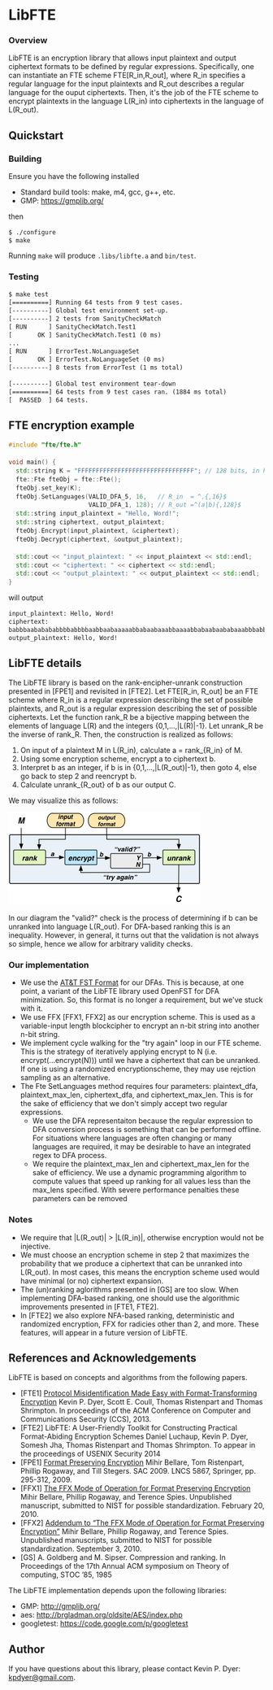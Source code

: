 LibFTE
======

### Overview

LibFTE is an encryption library that allows input plaintext and output ciphertext formats to be defined by regular expressions.
Specifically, one can instantiate an FTE scheme FTE[R_in,R_out], where R_in specifies a regular language for the input plaintexts and R_out describes a regular language for the ouput ciphertexts.
Then, it's the job of the FTE scheme to encrypt plaintexts in the language L(R_in) into ciphertexts in the language of L(R_out).

Quickstart
----------

### Building

Ensure you have the following installed

* Standard build tools: make, m4, gcc, g++, etc.
* GMP: https://gmplib.org/

then

```shell
$ ./configure
$ make
```

Running ```make``` will produce ```.libs/libfte.a``` and ```bin/test```.

### Testing

```shell
$ make test
[==========] Running 64 tests from 9 test cases.
[----------] Global test environment set-up.
[----------] 2 tests from SanityCheckMatch
[ RUN      ] SanityCheckMatch.Test1
[       OK ] SanityCheckMatch.Test1 (0 ms)
...
[ RUN      ] ErrorTest.NoLanguageSet
[       OK ] ErrorTest.NoLanguageSet (0 ms)
[----------] 8 tests from ErrorTest (1 ms total)

[----------] Global test environment tear-down
[==========] 64 tests from 9 test cases ran. (1884 ms total)
[  PASSED  ] 64 tests.
```

FTE encryption example
----------------------

```c++
#include "fte/fte.h"

void main() {
  std::string K = "FFFFFFFFFFFFFFFFFFFFFFFFFFFFFFFF"; // 128 bits, in hex
  fte::Fte fteObj = fte::Fte();
  fteObj.set_key(K);
  fteObj.SetLanguages(VALID_DFA_5, 16,   // R_in  = ^.{,16}$
                      VALID_DFA_1, 128); // R_out =^(a|b){,128}$
  std::string input_plaintext = "Hello, Word!";
  std::string ciphertext, output_plaintext;
  fteObj.Encrypt(input_plaintext, &ciphertext);
  fteObj.Decrypt(ciphertext, &output_plaintext);

  std::cout << "input_plaintext: " << input_plaintext << std::endl;
  std::cout << "ciphertext: " << ciphertext << std::endl;
  std::cout << "output_plaintext: " << output_plaintext << std::endl;
}
```

will output

```shell
input_plaintext: Hello, Word!
ciphertext: babbbaababababbbbabbbbaabbaabaaaaabbabaabaaabbaaaabbabaabaababaaabbbabbbaabababaaabbaabababbbbbbaabbbaaaaaaabbbbbabaabbbaaaabab
output_plaintext: Hello, Word!
```

LibFTE details
--------------

The LibFTE library is based on the rank-encipher-unrank construction presented in [FPE1] and revisited in [FTE2].
Let FTE[R_in, R_out] be an FTE scheme where R_in is a regular expression describing the set of possible plaintexts, and R_out is a regular expression describing the set of possible ciphertexts.
Let the function rank_R be a bijective mapping between the elements of language L(R) and the integers {0,1,...,|L(R)|-1}.
Let unrank_R be the inverse of rank_R.
Then, the construction is realized as follows:

1. On input of a plaintext M in L(R_in), calculate a = rank_{R_in} of M.
2. Using some encryption scheme, encrypt a to ciphertext b.
3. Interpret b as an integer, if b is in {0,1,...,|L(R_out)|-1}, then goto 4, else go back to step 2 and reencrypt b.
4. Calculate unrank_{R_out} of b as our output C.

We may visualize this as follows:

![LibFTE rank-encipher-urank construction](images/fte-workflow.png "The rank-encipher-unrank approach to Format-Transforming Encryption.")

In our diagram the "valid?" check is the process of determining if b can be unranked into language L(R_out).
For DFA-based ranking this is an inequality.
However, in general, it turns out that the validation is not always so simple, hence we allow for arbitrary validity checks.

### Our implementation

* We use the [AT&T FST Format](http://www2.research.att.com/~fsmtools/fsm/man4/fsm.5.html) for our DFAs. This is because, at one point, a variant of the LibFTE library used OpenFST for DFA minimization. So, this format is no longer a requirement, but we've stuck with it.
* We use FFX [FFX1, FFX2] as our encryption scheme. This is used as a variable-input length blockcipher to encrypt an n-bit string into another n-bit string.
* We implement cycle walking for the "try again" loop in our FTE scheme. This is the strategy of iteratively applying encrypt to N (i.e. encrypt(...encrypt(N))) until we have a ciphertext that can be unranked. If one is using a randomized encryptionscheme, they may use rejction sampling as an alternative.
* The Fte SetLanguages method requires four parameters: plaintext_dfa, plaintext_max_len, ciphertext_dfa, and ciphertext_max_len. This is for the sake of efficiency that we don't simply accept two regular expressions.
    * We use the DFA representaiton because the regular expression to DFA conversion process is something that can be performed offline. For situations where languages are often changing or many languages are required, it may be desirable to have an integrated regex to DFA process.
    * We require the plaintext_max_len and ciphertext_max_len for the sake of efficiency. We use a dynamic programming algorithm to compute values that speed up ranking for all values less than the max_lens specified. With severe performance penalties these parameters can be removed

### Notes

* We require that |L(R_out)| > |L(R_in)|, otherwise encryption would not be injective.
* We must choose an encryption scheme in step 2 that maximizes the probability that we produce a ciphertext that can be unranked into L(R_out). In most cases, this means the encryption scheme used would have minimal (or no) ciphertext expansion.
* The (un)ranking aglorithms presented in [GS] are too slow. When implementing DFA-based ranking, one should use the algorithmic improvements presented in [FTE1, FTE2].
* In [FTE2] we also explore NFA-based ranking, deterministic and randomized encryption, FFX for radicies other than 2, and more. These features, will appear in a future version of LibFTE.

References and Acknowledgements
-------------------------------

LibFTE is based on concepts and algorithms from the following papers.

* [FTE1] [Protocol Misidentification Made Easy with Format-Transforming Encryption](http://eprint.iacr.org/2012/494.pdf)
Kevin P. Dyer, Scott E. Coull, Thomas Ristenpart and Thomas Shrimpton.
In proceedings of the ACM Conference on Computer and Communications Security (CCS), 2013. 
* [FTE2] LibFTE: A User-Friendly Toolkit for Constructing Practical Format-Abiding Encryption Schemes
Daniel Luchaup, Kevin P. Dyer, Somesh Jha, Thomas Ristenpart and Thomas Shrimpton.
To appear in the proceedings of USENIX Security 2014
* [FPE1] [Format Preserving Encryption](http://eprint.iacr.org/2009/251.pdf)
Mihir Bellare, Tom Ristenpart, Phillip Rogaway, and Till Stegers. SAC 2009. LNCS 5867, Springer, pp. 295-312, 2009.
* [FFX1] [The FFX Mode of Operation for Format Preserving Encryption](http://csrc.nist.gov/groups/ST/toolkit/BCM/documents/proposedmodes/ffx/ffx-spec.pdf)
Mihir Bellare, Phillip Rogaway, and Terence Spies. Unpublished manuscript, submitted to NIST for possible standardization. February 20, 2010.
* [FFX2] [Addendum to “The FFX Mode of Operation for Format Preserving Encryption”](http://csrc.nist.gov/groups/ST/toolkit/BCM/documents/proposedmodes/ffx/ffx-spec2.pdf)
Mihir Bellare, Phillip Rogaway, and Terence Spies. Unpublished manuscripts, submitted to NIST for possible standardization. September 3, 2010.
* [GS] A. Goldberg and M. Sipser. Compression and ranking. In Proceedings of the 17th Annual ACM symposium on Theory of computing, STOC ’85, 1985

The LibFTE implementation depends upon the following libraries:

* GMP: http://gmplib.org/
* aes: http://brgladman.org/oldsite/AES/index.php
* googletest: https://code.google.com/p/googletest

Author
------

If you have questions about this library, please contact Kevin P. Dyer: kpdyer@gmail.com.
